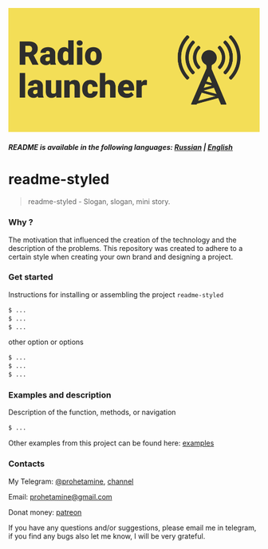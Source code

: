![logo](https://github.com/prohetamine/radio-launcher/blob/main/media/logo.png)

##### README is available in the following languages: [Russian](https://github.com/prohetamine/readme-styled/blob/main/README/russian.md) | [English](https://github.com/prohetamine/readme-styled/blob/main/README.md)


# readme-styled

> readme-styled - Slogan, slogan, mini story.

### Why ?
The motivation that influenced the creation of the technology and the description of the problems. This repository was created to adhere to a certain style when creating your own brand and designing a project.

### Get started

Instructions for installing or assembling the project ```readme-styled```

```sh
$ ...
$ ...
$ ...
```

other option or options

```sh
$ ...
$ ...
$ ...
```

### Examples and description

Description of the function, methods, or navigation

```sh
$ ...
```

Other examples from this project can be found here: [examples](https://github.com/prohetamine/readme-styled/blob/main/examples)

### Contacts

My Telegram: [@prohetamine](https://t.me/prohetamine), [channel](https://t.me/prohetamines)

Email: prohetamine@gmail.com

Donat money: [patreon](https://www.patreon.com/prohetamine)

If you have any questions and/or suggestions, please email me in telegram, if you find any bugs also let me know, I will be very grateful.
